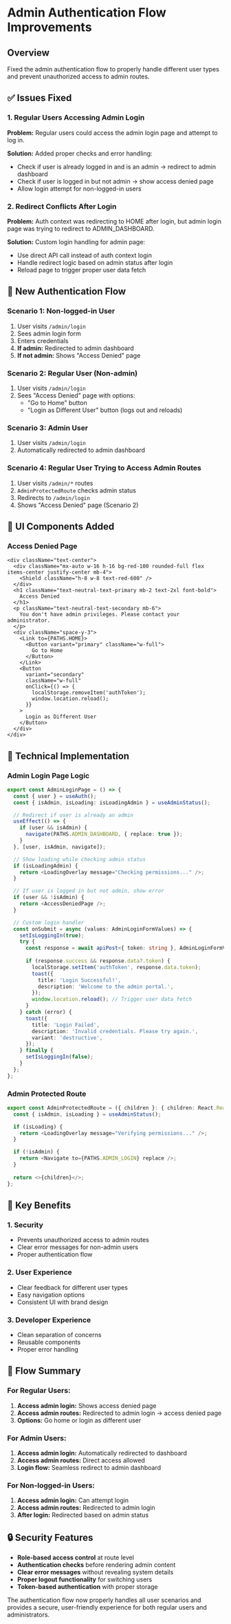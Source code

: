 # Admin Authentication Flow Improvements

## Overview
Fixed the admin authentication flow to properly handle different user types and prevent unauthorized access to admin routes.

## ✅ **Issues Fixed**

### 1. **Regular Users Accessing Admin Login**
**Problem:** Regular users could access the admin login page and attempt to log in.

**Solution:** Added proper checks and error handling:
- Check if user is already logged in and is an admin → redirect to admin dashboard
- Check if user is logged in but not admin → show access denied page
- Allow login attempt for non-logged-in users

### 2. **Redirect Conflicts After Login**
**Problem:** Auth context was redirecting to HOME after login, but admin login page was trying to redirect to ADMIN_DASHBOARD.

**Solution:** Custom login handling for admin page:
- Use direct API call instead of auth context login
- Handle redirect logic based on admin status after login
- Reload page to trigger proper user data fetch

## 🔄 **New Authentication Flow**

### **Scenario 1: Non-logged-in User**
1. User visits `/admin/login`
2. Sees admin login form
3. Enters credentials
4. **If admin:** Redirected to admin dashboard
5. **If not admin:** Shows "Access Denied" page

### **Scenario 2: Regular User (Non-admin)**
1. User visits `/admin/login`
2. Sees "Access Denied" page with options:
   - "Go to Home" button
   - "Login as Different User" button (logs out and reloads)

### **Scenario 3: Admin User**
1. User visits `/admin/login`
2. Automatically redirected to admin dashboard

### **Scenario 4: Regular User Trying to Access Admin Routes**
1. User visits `/admin/*` routes
2. `AdminProtectedRoute` checks admin status
3. Redirects to `/admin/login`
4. Shows "Access Denied" page (Scenario 2)

## 🎨 **UI Components Added**

### **Access Denied Page**
```tsx
<div className="text-center">
  <div className="mx-auto w-16 h-16 bg-red-100 rounded-full flex items-center justify-center mb-4">
    <Shield className="h-8 w-8 text-red-600" />
  </div>
  <h1 className="text-neutral-text-primary mb-2 text-2xl font-bold">
    Access Denied
  </h1>
  <p className="text-neutral-text-secondary mb-6">
    You don't have admin privileges. Please contact your administrator.
  </p>
  <div className="space-y-3">
    <Link to={PATHS.HOME}>
      <Button variant="primary" className="w-full">
        Go to Home
      </Button>
    </Link>
    <Button 
      variant="secondary" 
      className="w-full"
      onClick={() => {
        localStorage.removeItem('authToken');
        window.location.reload();
      }}
    >
      Login as Different User
    </Button>
  </div>
</div>
```

## 🔧 **Technical Implementation**

### **Admin Login Page Logic**
```typescript
export const AdminLoginPage = () => {
  const { user } = useAuth();
  const { isAdmin, isLoading: isLoadingAdmin } = useAdminStatus();

  // Redirect if user is already an admin
  useEffect(() => {
    if (user && isAdmin) {
      navigate(PATHS.ADMIN_DASHBOARD, { replace: true });
    }
  }, [user, isAdmin, navigate]);

  // Show loading while checking admin status
  if (isLoadingAdmin) {
    return <LoadingOverlay message="Checking permissions..." />;
  }

  // If user is logged in but not admin, show error
  if (user && !isAdmin) {
    return <AccessDeniedPage />;
  }

  // Custom login handler
  const onSubmit = async (values: AdminLoginFormValues) => {
    setIsLoggingIn(true);
    try {
      const response = await apiPost<{ token: string }, AdminLoginFormValues>('/auth/login', values);
      
      if (response.success && response.data?.token) {
        localStorage.setItem('authToken', response.data.token);
        toast({
          title: 'Login Successful!',
          description: 'Welcome to the admin portal.',
        });
        window.location.reload(); // Trigger user data fetch
      }
    } catch (error) {
      toast({
        title: 'Login Failed',
        description: 'Invalid credentials. Please try again.',
        variant: 'destructive',
      });
    } finally {
      setIsLoggingIn(false);
    }
  };
};
```

### **Admin Protected Route**
```typescript
export const AdminProtectedRoute = ({ children }: { children: React.ReactNode }) => {
  const { isAdmin, isLoading } = useAdminStatus();

  if (isLoading) {
    return <LoadingOverlay message="Verifying permissions..." />;
  }

  if (!isAdmin) {
    return <Navigate to={PATHS.ADMIN_LOGIN} replace />;
  }
  
  return <>{children}</>;
};
```

## 🎯 **Key Benefits**

### 1. **Security**
- Prevents unauthorized access to admin routes
- Clear error messages for non-admin users
- Proper authentication flow

### 2. **User Experience**
- Clear feedback for different user types
- Easy navigation options
- Consistent UI with brand design

### 3. **Developer Experience**
- Clean separation of concerns
- Reusable components
- Proper error handling

## 🚀 **Flow Summary**

### **For Regular Users:**
1. **Access admin login:** Shows access denied page
2. **Access admin routes:** Redirected to admin login → access denied page
3. **Options:** Go home or login as different user

### **For Admin Users:**
1. **Access admin login:** Automatically redirected to dashboard
2. **Access admin routes:** Direct access allowed
3. **Login flow:** Seamless redirect to admin dashboard

### **For Non-logged-in Users:**
1. **Access admin login:** Can attempt login
2. **Access admin routes:** Redirected to admin login
3. **After login:** Redirected based on admin status

## 🔒 **Security Features**

- **Role-based access control** at route level
- **Authentication checks** before rendering admin content
- **Clear error messages** without revealing system details
- **Proper logout functionality** for switching users
- **Token-based authentication** with proper storage

The authentication flow now properly handles all user scenarios and provides a secure, user-friendly experience for both regular users and administrators.
